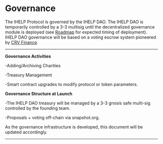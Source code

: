 # Governance

The IHELP Protocol is governed by the IHELP DAO. The IHELP DAO is temporarily controlled by a 3-3 multisig until the decentralized governance module is deployed (see [Roadmap](roadmap.md) for expected timing of deployment). IHELP DAO governance will be based on a voting escrow system pioneered by [CRV Finance](https://resources.curve.fi/governance/understanding-governance).&#x20;

****

**Governance Activities**&#x20;

\-Adding/Archiving Charities

\-Treasury Management

\-Smart contract upgrades to modify protocol or token parameters.





**Governance Structure at Launch**&#x20;

\-The IHELP DAO treasury will be managed by a 3-3 gnosis safe multi-sig controlled by the founding team.&#x20;

\-Proposals + voting off-chain via snapshot.org.



As the governance infrastructure is developed, this document will be updated accordingly.&#x20;





****



##

